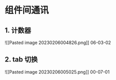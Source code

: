 # 组件间通讯
## 1. 计数器
![[Pasted image 20230206004826.png]]
06-03-02


## 2. tab 切换
![[Pasted image 20230206005025.png]]
00-07-01
